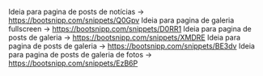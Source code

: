 Ideia para pagina de posts de notícias  	-> https://bootsnipp.com/snippets/Q0Gpv
Ideia para pagina de galeria fullscreen 	-> https://bootsnipp.com/snippets/D0RR1
Ideia para pagina de posts de galeria  		-> https://bootsnipp.com/snippets/XMDRE
Ideia para pagina de posts de galeria   	-> https://bootsnipp.com/snippets/BE3dv
Ideia para pagina de posts de galeria de fotos 	-> https://bootsnipp.com/snippets/EzB6P